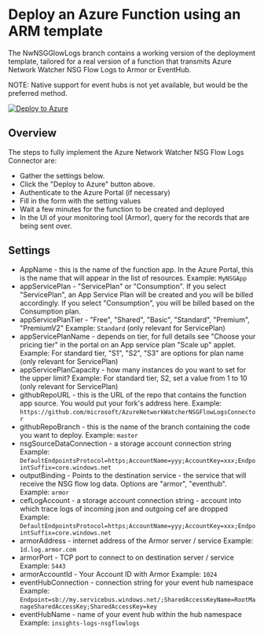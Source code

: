 # Deploy an Azure Function using an ARM template

The NwNSGGlowLogs branch contains a working version of the deployment template, tailored for a real version of a function that transmits Azure Network Watcher NSG Flow Logs to Armor or EventHub.

NOTE: Native support for event hubs is not yet available, but would be the preferred method.

[![Deploy to Azure](http://azuredeploy.net/deploybutton.png)](https://portal.azure.com/#create/Microsoft.Template/uri/https%3A%2F%2Fraw.githubusercontent.com%2Farmor%2FAzureNetworkWatcherNSGFlowLogsConnector%2Ffeature%2Farmor%2FazureDeploy.json)

## Overview

The steps to fully implement the Azure Network Watcher NSG Flow Logs Connector are:
* Gather the settings below.
* Click the "Deploy to Azure" button above.
* Authenticate to the Azure Portal (if necessary)
* Fill in the form with the setting values
* Wait a few minutes for the function to be created and deployed
* In the UI of your monitoring tool (Armor), query for the records that are being sent over.

## Settings

* AppName                     - this is the name of the function app. In the Azure Portal, this is the name that will appear in the list of resources.
   Example: ```MyNSGApp```
* appServicePlan              - "ServicePlan" or "Consumption".
   If you select "ServicePlan", an App Service Plan will be created and you will be billed accordingly. If you select "Consumption", you will be billed based on the Consumption plan.
* appServicePlanTier          - "Free", "Shared", "Basic", "Standard", "Premium", "PremiumV2"
   Example: ```Standard```
   (only relevant for ServicePlan)
* appServicePlanName          - depends on tier, for full details see "Choose your pricing tier" in the portal on an App service plan "Scale up" applet.
   Example: For standard tier, "S1", "S2", "S3" are options for plan name
   (only relevant for ServicePlan)
* appServicePlanCapacity      - how many instances do you want to set for the upper limit?
   Example: For standard tier, S2, set a value from 1 to 10
   (only relevant for ServicePlan)
* githubRepoURL                     - this is the URL of the repo that contains the function app source. You would put your fork's address here.
   Example: ```https://github.com/microsoft/AzureNetworkWatcherNSGFlowLogsConnector```
* githubRepoBranch                  - this is the name of the branch containing the code you want to deploy.
   Example: ```master```
* nsgSourceDataConnection     - a storage account connection string
   Example: ```DefaultEndpointsProtocol=https;AccountName=yyy;AccountKey=xxx;EndpointSuffix=core.windows.net```
* outputBinding               - Points to the destination service - the service that will receive the NSG flow log data. Options are "armor", "eventhub".
   Example: ```armor```
* cefLogAccount               - a storage account connection string - account into which trace logs of incoming json and outgoing cef are dropped
   Example: ```DefaultEndpointsProtocol=https;AccountName=yyy;AccountKey=xxx;EndpointSuffix=core.windows.net```
* armorAddress             - internet address of the Armor server / service
   Example: ```1d.log.armor.com```
* armorPort                - TCP port to connect to on destination server / service
   Example: ```5443```
* armorAccountId                 - Your Account ID with Armor
   Example: ```1024```
* eventHubConnection          - connection string for your event hub namespace
   Example: ```Endpoint=sb://my.servicebus.windows.net/;SharedAccessKeyName=RootManageSharedAccessKey;SharedAccessKey=key```
* eventHubName                - name of your event hub within the hub namespace
   Example: ```insights-logs-nsgflowlogs```

